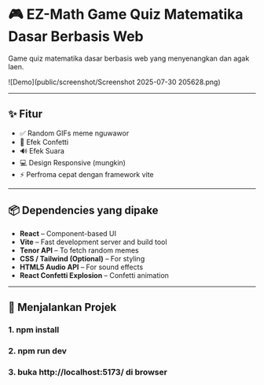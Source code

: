 # 🎮 EZ-Math Game Quiz Matematika Dasar Berbasis Web 

Game quiz matematika dasar berbasis web yang menyenangkan dan agak laen.

![Demo](public/screenshot/Screenshot 2025-07-30 205628.png)

---

## ✨ Fitur

- ✅ Random GIFs meme nguwawor
- 🎉 Efek Confetti
- 🔊 Efek Suara
- 💻 Design Responsive (mungkin)
- ⚡️ Perfroma cepat dengan framework vite

---

## 📦 Dependencies yang dipake

- **React** – Component-based UI
- **Vite** – Fast development server and build tool
- **Tenor API** – To fetch random memes
- **CSS / Tailwind (Optional)** – For styling
- **HTML5 Audio API** – For sound effects
- **React Confetti Explosion** – Confetti animation

---

## 🚀 Menjalankan Projek

### 1. npm install
### 2. npm run dev
### 3. buka http://localhost:5173/ di browser
